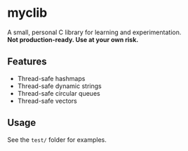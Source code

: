 # myclib

A small, personal C library for learning and experimentation.  
**Not production-ready. Use at your own risk.**

## Features

- Thread-safe hashmaps
- Thread-safe dynamic strings
- Thread-safe circular queues
- Thread-safe vectors

## Usage

See the `test/` folder for examples.
